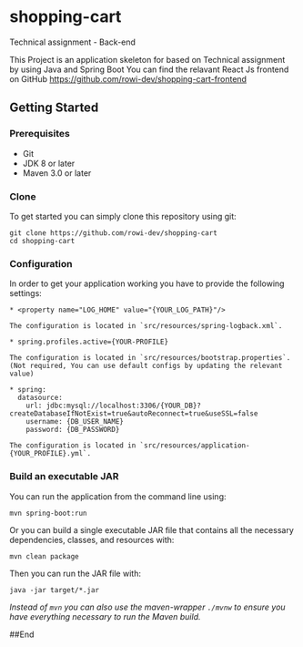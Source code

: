 # shopping-cart
Technical assignment - Back-end


This Project is an application skeleton for based on Technical assignment by using Java and Spring Boot 
You can find the relavant React Js frontend on GitHub https://github.com/rowi-dev/shopping-cart-frontend
 
## Getting Started

### Prerequisites

* Git
* JDK 8 or later
* Maven 3.0 or later


### Clone
To get started you can simply clone this repository using git:
```
git clone https://github.com/rowi-dev/shopping-cart
cd shopping-cart

```


### Configuration
In order to get your application working you have to provide the following settings:
```
* <property name="LOG_HOME" value="{YOUR_LOG_PATH}"/>

The configuration is located in `src/resources/spring-logback.xml`.

* spring.profiles.active={YOUR-PROFILE}

The configuration is located in `src/resources/bootstrap.properties`. (Not required, You can use default configs by updating the relevant value)

* spring:
  datasource:
    url: jdbc:mysql://localhost:3306/{YOUR_DB}?createDatabaseIfNotExist=true&autoReconnect=true&useSSL=false
    username: {DB_USER_NAME}
    password: {DB_PASSWORD}

The configuration is located in `src/resources/application-{YOUR_PROFILE}.yml`.

```


### Build an executable JAR
You can run the application from the command line using:
```
mvn spring-boot:run
```
Or you can build a single executable JAR file that contains all the necessary dependencies, classes, and resources with:
```
mvn clean package
```
Then you can run the JAR file with:
```
java -jar target/*.jar
```


*Instead of `mvn` you can also use the maven-wrapper `./mvnw` to ensure you have everything necessary to run the Maven build.*


##End

